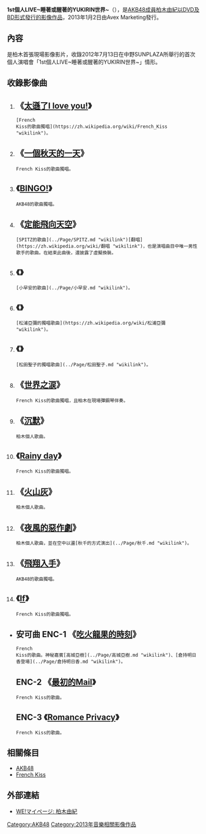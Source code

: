 **1st個人LIVE\~睡著或醒著的YUKIRIN世界\~**（），是[AKB48成員](../Page/AKB48.md "wikilink")[柏木由紀以DVD及BD形式發行的影像作品](../Page/柏木由紀.md "wikilink")，2013年1月2日由Avex
Marketing發行。

## 內容

是柏木首張現場影像影片，收錄2012年7月13日在中野SUNPLAZA所舉行的首次個人演唱會「1st個人LIVE\~睡著或醒著的YUKIRIN世界\~」情形。

## 收錄影像曲

1.  《[太遜了I love you\!](../Page/太遜了I_love_you!.md "wikilink")》
      -
        [French
        Kiss的歌曲獨唱](https://zh.wikipedia.org/wiki/French_Kiss "wikilink")。
2.  《[一個秋天的一天](../Page/很早以前.md "wikilink")》
      -
        French Kiss的歌曲獨唱。
3.  《[BINGO\!](../Page/BINGO!.md "wikilink")》
      -
        AKB48的歌曲獨唱。
4.  《[定能飛向天空](../Page/定能飛向天空.md "wikilink")》
      -
        [SPITZ的歌曲](../Page/SPITZ.md "wikilink")[翻唱](https://zh.wikipedia.org/wiki/翻唱 "wikilink")，也是演唱曲目中唯一男性歌手的歌曲。在結束此曲後，還披露了虛擬換裝。
5.  《》
      -
        [小早安的歌曲](../Page/小早安.md "wikilink")。
6.  《》
      -
        [松浦亞彌的獨唱歌曲](https://zh.wikipedia.org/wiki/松浦亞彌 "wikilink")。
7.  《》
      -
        [松田聖子的獨唱歌曲](../Page/松田聖子.md "wikilink")。
8.  《[世界之涙](../Page/太遜了I_love_you!.md "wikilink")》
      -
        French Kiss的歌曲獨唱，且柏木在現場彈鋼琴伴奏。
9.  《[沉默](../Page/If_\(French_Kiss單曲\).md "wikilink")》
      -
        柏木個人歌曲。
10. 《[Rainy day](../Page/太遜了I_love_you!.md "wikilink")》
      -
        French Kiss的歌曲獨唱。
11. 《[火山灰](../Page/Romance_Privacy.md "wikilink")》
      -
        柏木個人歌曲。
12. 《[夜風的惡作劇](../Page/很早以前.md "wikilink")》
      -
        柏木個人歌曲，並在空中以盪[秋千的方式演出](../Page/秋千.md "wikilink")。
13. 《[飛翔入手](../Page/飛翔入手.md "wikilink")》
      -
        AKB48的歌曲獨唱。
14. 《[If](../Page/If_\(French_Kiss單曲\).md "wikilink")》
      -
        French Kiss的歌曲獨唱。

<!-- end list -->

  - 安可曲
    ENC-1 《[吃火龍果的時刻](../Page/最初的Mail.md "wikilink")》
      -
        French
        Kiss的歌曲。神秘嘉賓[高城亞樹](../Page/高城亞樹.md "wikilink")、[倉持明日香登場](../Page/倉持明日香.md "wikilink")。
    ENC-2 《[最初的Mail](../Page/最初的Mail.md "wikilink")》
      -
        French Kiss的歌曲。
    ENC-3 《[Romance Privacy](../Page/Romance_Privacy.md "wikilink")》
      -
        French Kiss的歌曲。

## 相關條目

  - [AKB48](../Page/AKB48.md "wikilink")
  - [French Kiss](https://zh.wikipedia.org/wiki/French_Kiss "wikilink")

## 外部連結

  - [WE\!マイページ:
    柏木由紀](http://www.watanabepro.co.jp/mypage/artist/kashiwagiyuki.html)

[Category:AKB48](https://zh.wikipedia.org/wiki/Category:AKB48 "wikilink")
[Category:2013年音樂相關影像作品](https://zh.wikipedia.org/wiki/Category:2013年音樂相關影像作品 "wikilink")